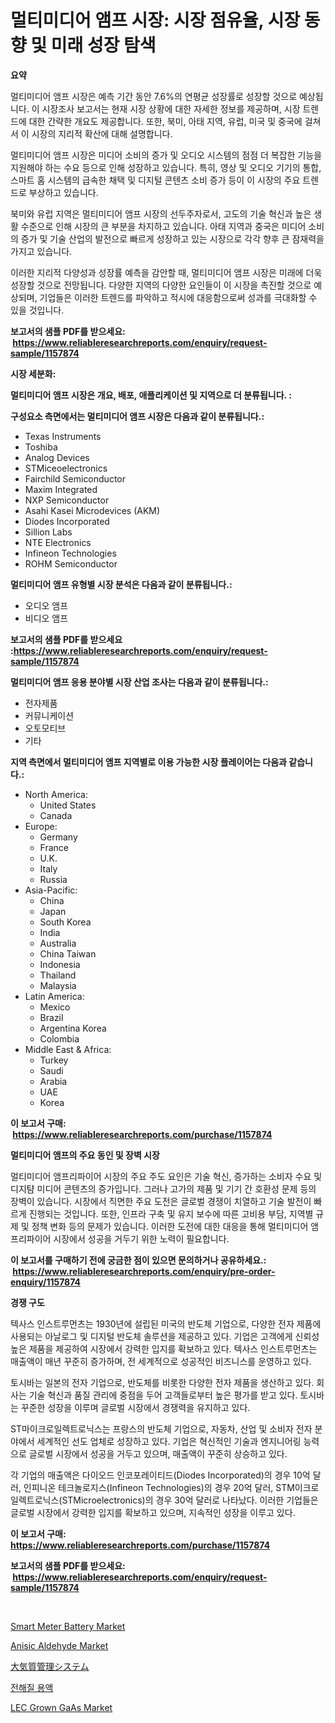 <p><h1>멀티미디어 앰프 시장: 시장 점유율, 시장 동향 및 미래 성장 탐색</h1></p><p><strong>요약</strong></p>
<p><p>멀티미디어 앰프 시장은 예측 기간 동안 7.6%의 연평균 성장률로 성장할 것으로 예상됩니다. 이 시장조사 보고서는 현재 시장 상황에 대한 자세한 정보를 제공하며, 시장 트렌드에 대한 간략한 개요도 제공합니다. 또한, 북미, 아태 지역, 유럽, 미국 및 중국에 걸쳐서 이 시장의 지리적 확산에 대해 설명합니다.</p><p>멀티미디어 앰프 시장은 미디어 소비의 증가 및 오디오 시스템의 점점 더 복잡한 기능을 지원해야 하는 수요 등으로 인해 성장하고 있습니다. 특히, 영상 및 오디오 기기의 통합, 스마트 홈 시스템의 급속한 채택 및 디지털 콘텐츠 소비 증가 등이 이 시장의 주요 트렌드로 부상하고 있습니다.</p><p>북미와 유럽 지역은 멀티미디어 앰프 시장의 선두주자로서, 고도의 기술 혁신과 높은 생활 수준으로 인해 시장의 큰 부분을 차지하고 있습니다. 아태 지역과 중국은 미디어 소비의 증가 및 기술 산업의 발전으로 빠르게 성장하고 있는 시장으로 각각 향후 큰 잠재력을 가지고 있습니다.</p><p>이러한 지리적 다양성과 성장률 예측을 감안할 때, 멀티미디어 앰프 시장은 미래에 더욱 성장할 것으로 전망됩니다. 다양한 지역의 다양한 요인들이 이 시장을 촉진할 것으로 예상되며, 기업들은 이러한 트렌드를 파악하고 적시에 대응함으로써 성과를 극대화할 수 있을 것입니다.</p></p>
<p><strong>보고서의 샘플 PDF를 받으세요: &nbsp;<a href="https://www.reliableresearchreports.com/enquiry/request-sample/1157874">https://www.reliableresearchreports.com/enquiry/request-sample/1157874</a></strong></p>
<p><strong>시장 세분화:</strong></p>
<p><strong> 멀티미디어 앰프 시장은 개요, 배포, 애플리케이션 및 지역으로 더 분류됩니다. :</strong></p>
<p><strong>구성요소 측면에서는 멀티미디어 앰프 시장은 다음과 같이 분류됩니다.:</strong></p>
<p><ul><li>Texas Instruments</li><li>Toshiba</li><li>Analog Devices</li><li>STMiceoelectronics</li><li>Fairchild Semiconductor</li><li>Maxim Integrated</li><li>NXP Semiconductor</li><li>Asahi Kasei Microdevices (AKM)</li><li>Diodes Incorporated</li><li>Sillion Labs</li><li>NTE Electronics</li><li>Infineon Technologies</li><li>ROHM Semiconductor</li></ul></p>
<p><strong> 멀티미디어 앰프 유형별 시장 분석은 다음과 같이 분류됩니다.:</strong></p>
<p><ul><li>오디오 앰프</li><li>비디오 앰프</li></ul></p>
<p><strong>보고서의 샘플 PDF를 받으세요 :<a href="https://www.reliableresearchreports.com/enquiry/request-sample/1157874">https://www.reliableresearchreports.com/enquiry/request-sample/1157874</a></strong></p>
<p><strong> 멀티미디어 앰프 응용 분야별 시장 산업 조사는 다음과 같이 분류됩니다.:</strong></p>
<p><ul><li>전자제품</li><li>커뮤니케이션</li><li>오토모티브</li><li>기타</li></ul></p>
<p><strong>지역 측면에서 멀티미디어 앰프 지역별로 이용 가능한 시장 플레이어는 다음과 같습니다.:</strong></p>
<p><ul>
    <li>
        North America:
        <ul>
            <li>United States</li>
            <li>Canada</li>
        </ul>
    </li>
    <li>
        Europe:
        <ul>
            <li>Germany</li>
            <li>France</li>
            <li>U.K.</li>
            <li>Italy</li>
            <li>Russia</li>
        </ul>
    </li>
    <li>
        Asia-Pacific:
        <ul>
            <li>China</li>
            <li>Japan</li>
            <li>South Korea</li>
            <li>India</li>
            <li>Australia</li>
            <li>China Taiwan</li>
            <li>Indonesia</li>
            <li>Thailand</li>
            <li>Malaysia</li>
        </ul>
    </li>
    <li>
        Latin America:
        <ul>
            <li>Mexico</li>
            <li>Brazil</li>
            <li>Argentina Korea</li>
            <li>Colombia</li>
        </ul>
    </li>
    <li>
        Middle East & Africa:
        <ul>
            <li>Turkey</li>
            <li>Saudi</li>
            <li>Arabia</li>
            <li>UAE</li>
            <li>Korea</li>
        </ul>
    </li>
    </ul></p>
<p><strong>이 보고서 구매: &nbsp;<a href="https://www.reliableresearchreports.com/purchase/1157874">https://www.reliableresearchreports.com/purchase/1157874</a></strong></p>
<p><strong>멀티미디어 앰프의 주요 동인 및 장벽 시장</strong></p>
<p><p>멀티미디어 앰프리파이어 시장의 주요 주도 요인은 기술 혁신, 증가하는 소비자 수요 및 디지턈 미디어 콘텐츠의 증가입니다. 그러나 고가의 제품 및 기기 간 호환성 문제 등의 장벽이 있습니다. 시장에서 직면한 주요 도전은 글로벌 경쟁이 치열하고 기술 발전이 빠르게 진행되는 것입니다. 또한, 인프라 구축 및 유지 보수에 따른 고비용 부담, 지역별 규제 및 정책 변화 등의 문제가 있습니다. 이러한 도전에 대한 대응을 통해 멀티미디어 앰프리파이어 시장에서 성공을 거두기 위한 노력이 필요합니다.</p></p>
<p><strong>이 보고서를 구매하기 전에 궁금한 점이 있으면 문의하거나 공유하세요.: &nbsp;<a href="https://www.reliableresearchreports.com/enquiry/pre-order-enquiry/1157874">https://www.reliableresearchreports.com/enquiry/pre-order-enquiry/1157874</a></strong></p>
<p><strong>경쟁 구도</strong></p>
<p><p>텍사스 인스트루먼츠는 1930년에 설립된 미국의 반도체 기업으로, 다양한 전자 제품에 사용되는 아날로그 및 디지털 반도체 솔루션을 제공하고 있다. 기업은 고객에게 신뢰성 높은 제품을 제공하여 시장에서 강력한 입지를 확보하고 있다. 텍사스 인스트루먼츠는 매출액이 매년 꾸준히 증가하며, 전 세계적으로 성공적인 비즈니스를 운영하고 있다.</p><p>토시바는 일본의 전자 기업으로, 반도체를 비롯한 다양한 전자 제품을 생산하고 있다. 회사는 기술 혁신과 품질 관리에 중점을 두어 고객들로부터 높은 평가를 받고 있다. 토시바는 꾸준한 성장을 이루며 글로벌 시장에서 경쟁력을 유지하고 있다. </p><p>ST마이크로일렉트로닉스는 프랑스의 반도체 기업으로, 자동차, 산업 및 소비자 전자 분야에서 세계적인 선도 업체로 성장하고 있다. 기업은 혁신적인 기술과 엔지니어링 능력으로 글로벌 시장에서 성공을 거두고 있으며, 매출액이 꾸준히 상승하고 있다.</p><p>각 기업의 매출액은 다이오드 인코포레이티드(Diodes Incorporated)의 경우 10억 달러, 인피니온 테크놀로지스(Infineon Technologies)의 경우 20억 달러, STM이크로일렉트로닉스(STMicroelectronics)의 경우 30억 달러로 나타났다. 이러한 기업들은 글로벌 시장에서 강력한 입지를 확보하고 있으며, 지속적인 성장을 이루고 있다.</p></p>
<p><strong>이 보고서 구매: &nbsp; <a href="https://www.reliableresearchreports.com/purchase/1157874">https://www.reliableresearchreports.com/purchase/1157874</a></strong></p>
<p><strong>보고서의 샘플 PDF를 받으세요: &nbsp;<a href="https://www.reliableresearchreports.com/enquiry/request-sample/1157874">https://www.reliableresearchreports.com/enquiry/request-sample/1157874</a></strong><strong></strong></p>
<p>&nbsp;</p>
<p><p><a href="https://view.publitas.com/reportprime-1/smart-meter-battery-market-size-market-share-and-global-market-analysis-report-2023-2030/">Smart Meter Battery Market</a></p><p><a href="https://github.com/jhcraigie/Market-Research-Report-List-2/blob/main/anisic-aldehyde-market.md">Anisic Aldehyde Market</a></p><p><a href="https://github.com/adcxff01450218/Market-Research-Report-List-1/blob/main/4836805191160.md">大気質管理システム</a></p><p><a href="https://github.com/vsn7qpua81q/Market-Research-Report-List-1/blob/main/2297698191005.md">전해질 용액</a></p><p><a href="https://issuu.com/reportprime-2/docs/lec-grown-gaas-market-size-2030.pptx">LEC Grown GaAs Market</a></p></p>
